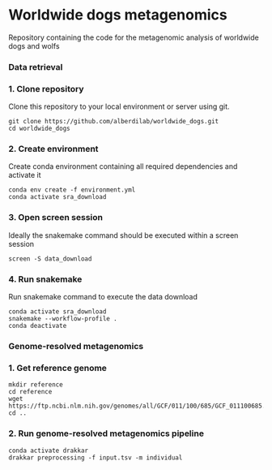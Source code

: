 # Worldwide dogs metagenomics
Repository containing the code for the metagenomic analysis of worldwide dogs and wolfs

### Data retrieval

### 1. Clone repository

Clone this repository to your local environment or server using git.

```
git clone https://github.com/alberdilab/worldwide_dogs.git
cd worldwide_dogs
```

### 2. Create environment

Create conda environment containing all required dependencies and activate it

```
conda env create -f environment.yml
conda activate sra_download
```

### 3. Open screen session

Ideally the snakemake command should be executed within a screen session

```
screen -S data_download
```

### 4. Run snakemake

Run snakemake command to execute the data download

```
conda activate sra_download
snakemake --workflow-profile .
conda deactivate
```

### Genome-resolved metagenomics

### 1. Get reference genome

```
mkdir reference
cd reference
wget https://ftp.ncbi.nlm.nih.gov/genomes/all/GCF/011/100/685/GCF_011100685.1_UU_Cfam_GSD_1.0/GCF_011100685.1_UU_Cfam_GSD_1.0_genomic.fna.gz
cd ..
```

### 2. Run genome-resolved metagenomics pipeline

```
conda activate drakkar
drakkar preprocessing -f input.tsv -m individual
```
